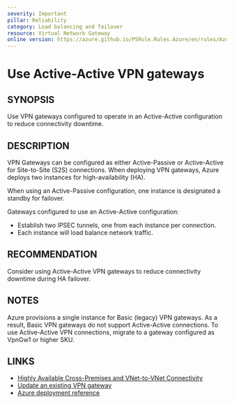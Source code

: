 ```yaml
---
severity: Important
pillar: Reliability
category: Load balancing and failover
resource: Virtual Network Gateway
online version: https://azure.github.io/PSRule.Rules.Azure/en/rules/Azure.VNG.VPNActiveActive/
---
```


# Use Active-Active VPN gateways

## SYNOPSIS

Use VPN gateways configured to operate in an Active-Active configuration to reduce connectivity downtime.

## DESCRIPTION

VPN Gateways can be configured as either Active-Passive or Active-Active for Site-to-Site (S2S) connections.
When deploying VPN gateways, Azure deploys two instances for high-availability (HA).

When using an Active-Passive configuration, one instance is designated a standby for failover.

Gateways configured to use an Active-Active configuration:

- Establish two IPSEC tunnels, one from each instance per connection.
- Each instance will load balance network traffic.

## RECOMMENDATION

Consider using Active-Active VPN gateways to reduce connectivity downtime during HA failover.

## NOTES

Azure provisions a single instance for Basic (legacy) VPN gateways.
As a result, Basic VPN gateways do not support Active-Active connections.
To use Active-Active VPN connections, migrate to a gateway configured as VpnGw1 or higher SKU.

## LINKS

- [Highly Available Cross-Premises and VNet-to-VNet Connectivity](https://docs.microsoft.com/azure/vpn-gateway/vpn-gateway-highlyavailable)
- [Update an existing VPN gateway](https://docs.microsoft.com/azure/vpn-gateway/vpn-gateway-activeactive-rm-powershell#update-an-existing-vpn-gateway)
- [Azure deployment reference](https://docs.microsoft.com/azure/templates/microsoft.network/virtualnetworkgateways#virtualnetworkgatewaypropertiesformat-object)
